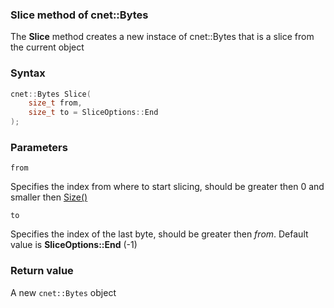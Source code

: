 ### Slice method of cnet::Bytes

The **Slice** method creates a new instace of cnet::Bytes that is a slice from the current object

### Syntax
```C++
cnet::Bytes Slice(
    size_t from, 
    size_t to = SliceOptions::End
);
```
### Parameters
`from`

Specifies the index from where to start slicing, should be greater then 0 and smaller then [Size()](size.md)

`to`

Specifies the index of the last byte, should be greater then *from*. Default value is **SliceOptions::End** (-1)

### Return value
A new `cnet::Bytes` object